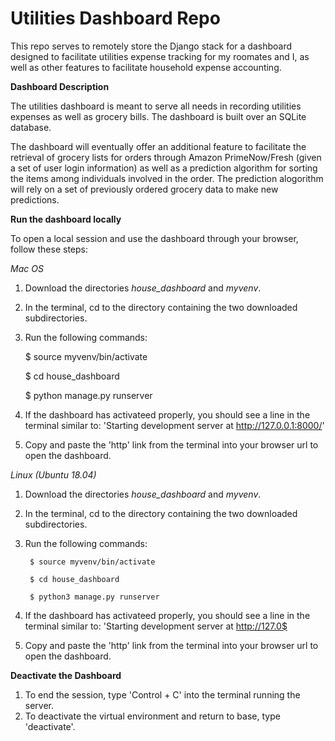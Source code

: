 # Utilities Dashboard Repo

This repo serves to remotely store the Django stack for a dashboard designed to facilitate utilities expense tracking for my roomates and I, as well as other features to facilitate household expense accounting.

**Dashboard Description**

The utilities dashboard is meant to serve all needs in recording utilities expenses as well as grocery bills. The dashboard is built over an SQLite database.

The dashboard will eventually offer an additional feature to facilitate the retrieval of grocery lists for orders through Amazon PrimeNow/Fresh (given a set of user login information) as well as a prediction algorithm for sorting the items among individuals involved in the order. The prediction alogorithm will rely on a set of previously ordered grocery data to make new predictions.

**Run the dashboard locally**

To open a local session and use the dashboard through your browser, follow these steps:

*Mac OS*

1) Download the directories *house_dashboard* and *myvenv*.
2) In the terminal, cd to the directory containing the two downloaded subdirectories.
3) Run the following commands:

	$ source myvenv/bin/activate

	$ cd house_dashboard

	$ python manage.py runserver

4) If the dashboard has activateed properly, you should see a line in the terminal similar to: 'Starting development server at http://127.0.0.1:8000/'
5) Copy and paste the 'http' link from the terminal into your browser url to open the dashboard.

*Linux (Ubuntu 18.04)*

1) Download the directories *house_dashboard* and *myvenv*.
2) In the terminal, cd to the directory containing the two downloaded subdirectories.
3) Run the following commands:

        $ source myvenv/bin/activate

        $ cd house_dashboard

        $ python3 manage.py runserver

4) If the dashboard has activateed properly, you should see a line in the terminal similar to: 'Starting development server at http://127.0$
5) Copy and paste the 'http' link from the terminal into your browser url to open the dashboard.

**Deactivate the Dashboard**

1) To end the session, type 'Control + C' into the terminal running the server.
2) To deactivate the virtual environment and return to base, type 'deactivate'.
